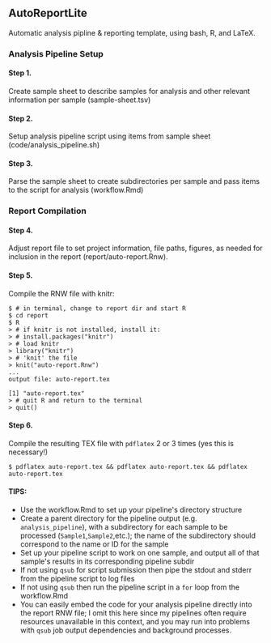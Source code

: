 ## AutoReportLite
Automatic analysis pipline &amp; reporting template, using bash, R, and LaTeX. 

### Analysis Pipeline Setup

#### Step 1. 
Create sample sheet to describe samples for analysis and other relevant information per sample (sample-sheet.tsv)

#### Step 2.
Setup analysis pipeline script using items from sample sheet (code/analysis_pipeline.sh)

#### Step 3.
Parse the sample sheet to create subdirectories per sample and pass items to the script for analysis (workflow.Rmd)

### Report Compilation

#### Step 4.
Adjust report file to set project information, file paths, figures, as needed for inclusion in the report (report/auto-report.Rnw). 

#### Step 5.
Compile the RNW file with knitr:

```
$ # in terminal, change to report dir and start R
$ cd report
$ R
> # if knitr is not installed, install it:
> # install.packages("knitr")
> # load knitr
> library("knitr")
> # 'knit' the file
> knit("auto-report.Rnw")
...
output file: auto-report.tex

[1] "auto-report.tex"
> # quit R and return to the terminal
> quit()
```
#### Step 6.
Compile the resulting TEX file with `pdflatex` 2 or 3 times (yes this is necessary!)

```
$ pdflatex auto-report.tex && pdflatex auto-report.tex && pdflatex auto-report.tex
```



#### TIPS:
- Use the workflow.Rmd to set up your pipeline's directory structure
- Create a parent directory for the pipeline output (e.g. `analysis_pipeline`), with a subdirectory for each sample to be processed (`Sample1`,`Sample2`,etc.); the name of the subdirectory should correspond to the name or ID for the sample
- Set up your pipeline script to work on one sample, and output all of that sample's results in its corresponding pipeline subdir
- If not using `qsub` for script submission then pipe the stdout and stderr from the pipeline script to log files
- If not using `qsub` then run the pipeline script in a `for` loop from the workflow.Rmd
- You can easily embed the code for your analysis pipeline directly into the report RNW file; I omit this here since my pipelines often require resources unavailable in this context, and you may run into problems with `qsub` job output dependencies and background processes.
